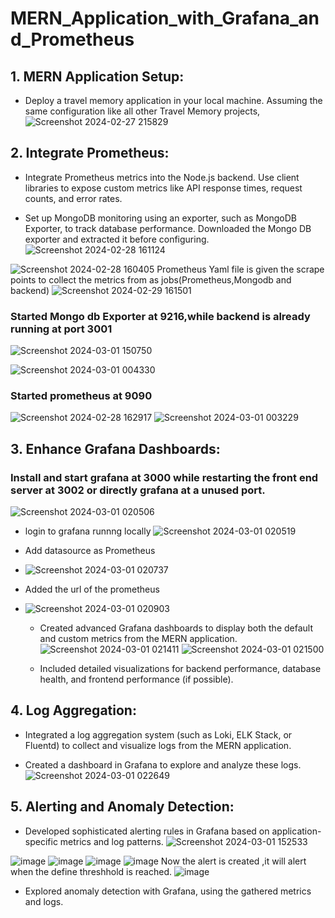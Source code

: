 # MERN_Application_with_Grafana_and_Prometheus
## 1. MERN Application Setup:

   - Deploy a travel memory application in your local machine.
     Assuming the same configuration like all other Travel Memory projects,
![Screenshot 2024-02-27 215829](https://github.com/rk630/MERN_Application_with_Grafana_and_Prometheus/assets/139606316/26fece54-f352-4697-8c3e-ab13d03aade4)

## 2. Integrate Prometheus:

   - Integrate Prometheus metrics into the Node.js backend. Use client libraries to expose custom metrics like API response times, request counts, and error rates.

   - Set up MongoDB monitoring using an exporter, such as MongoDB Exporter, to track database performance.
Downloaded the Mongo DB exporter and extracted it before configuring.
![Screenshot 2024-02-28 161124](https://github.com/rk630/MERN_Application_with_Grafana_and_Prometheus/assets/139606316/c339ed65-0ab4-403f-9771-7fba28c7098d)

![Screenshot 2024-02-28 160405](https://github.com/rk630/MERN_Application_with_Grafana_and_Prometheus/assets/139606316/946f1c8c-ac76-434e-9b9a-ad5596ade297)
Prometheus Yaml file is given the scrape points to collect the metrics from as jobs(Prometheus,Mongodb and backend)
![Screenshot 2024-02-29 161501](https://github.com/rk630/MERN_Application_with_Grafana_and_Prometheus/assets/139606316/578ad9c9-f697-4704-8bb4-535e57aef01e)
### Started Mongo db Exporter at 9216,while backend is already running at port 3001
![Screenshot 2024-03-01 150750](https://github.com/rk630/MERN_Application_with_Grafana_and_Prometheus/assets/139606316/1afd9d58-723c-4d72-8a41-b4ed4b361dc2)

 ![Screenshot 2024-03-01 004330](https://github.com/rk630/MERN_Application_with_Grafana_and_Prometheus/assets/139606316/bdb60322-2dd6-41e8-8309-e38c4a36c93f)
 ### Started prometheus at 9090
![Screenshot 2024-02-28 162917](https://github.com/rk630/MERN_Application_with_Grafana_and_Prometheus/assets/139606316/cf8069b3-315f-49c1-bc90-c0e170b92065)
![Screenshot 2024-03-01 003229](https://github.com/rk630/MERN_Application_with_Grafana_and_Prometheus/assets/139606316/3c54aa52-9582-4a60-bbac-d16243da91d5)


## 3. Enhance Grafana Dashboards:
### Install and start grafana at 3000 while restarting the front end server at 3002 or directly grafana at a unused port.
![Screenshot 2024-03-01 020506](https://github.com/rk630/MERN_Application_with_Grafana_and_Prometheus/assets/139606316/32833063-1e87-4292-bbda-fda10ea7c67b)
- login to grafana runnng locally
![Screenshot 2024-03-01 020519](https://github.com/rk630/MERN_Application_with_Grafana_and_Prometheus/assets/139606316/95bcc7af-06d0-4ce5-beb6-98513563391c)
- Add datasource as Prometheus
- ![Screenshot 2024-03-01 020737](https://github.com/rk630/MERN_Application_with_Grafana_and_Prometheus/assets/139606316/c8610034-0663-4720-ba94-b348871a0fbe)
- Added the url of the prometheus
- ![Screenshot 2024-03-01 020903](https://github.com/rk630/MERN_Application_with_Grafana_and_Prometheus/assets/139606316/58519d3c-dab2-4894-9d2d-59d84d424900)

   - Created advanced Grafana dashboards to display both the default and custom metrics from the MERN application.
![Screenshot 2024-03-01 021411](https://github.com/rk630/MERN_Application_with_Grafana_and_Prometheus/assets/139606316/4655b525-dd28-49aa-917e-44c48fbc9117)
![Screenshot 2024-03-01 021500](https://github.com/rk630/MERN_Application_with_Grafana_and_Prometheus/assets/139606316/6898d29d-f5cc-4ce1-b9bb-e6cc14ef9080)


   - Included detailed visualizations for backend performance, database health, and frontend performance (if possible).

## 4. Log Aggregation:

   - Integrated a log aggregation system (such as Loki, ELK Stack, or Fluentd) to collect and visualize logs from the MERN application.

   - Created a dashboard in Grafana to explore and analyze these logs.
![Screenshot 2024-03-01 022649](https://github.com/rk630/MERN_Application_with_Grafana_and_Prometheus/assets/139606316/610e1f0e-e5c2-4d2d-a80d-cc8ea8a289e0)

## 5. Alerting and Anomaly Detection:

   - Developed sophisticated alerting rules in Grafana based on application-specific metrics and log patterns.
 ![Screenshot 2024-03-01 152533](https://github.com/rk630/MERN_Application_with_Grafana_and_Prometheus/assets/139606316/09cedfd8-a52b-49f0-9d8b-f9802af7f9ff)

![image](https://github.com/rk630/MERN_Application_with_Grafana_and_Prometheus/assets/139606316/dc7614db-cf21-4802-ae58-11a3253b1546)
![image](https://github.com/rk630/MERN_Application_with_Grafana_and_Prometheus/assets/139606316/64fbf3af-3314-40db-b72f-27d55f6c50d8)
![image](https://github.com/rk630/MERN_Application_with_Grafana_and_Prometheus/assets/139606316/cb3cd15f-fffe-4c72-8b23-2cad436c4914)
![image](https://github.com/rk630/MERN_Application_with_Grafana_and_Prometheus/assets/139606316/a9ebc4d2-a516-4562-a969-d999a155a226)
Now the alert is created ,it will alert when the define threshhold is reached.
![image](https://github.com/rk630/MERN_Application_with_Grafana_and_Prometheus/assets/139606316/e2416fc3-1ef3-44cc-b017-e7fd732ad823)



   - Explored anomaly detection with Grafana, using the gathered metrics and logs.
